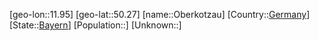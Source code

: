 ﻿---
location: [50.27,11.95]
type: City
tags:
- geo/City


SpocWebEntityId: 33035
isDeleted: false
confidential: public

---
[geo-lon::11.95]
[geo-lat::50.27]
[name::Oberkotzau]
[Country::[Germany](geo/Continent/Europe/Germany.md)]
[State::[Bayern](geo/Continent/Europe/Germany/Bayern.md)]
[Population::]
[Unknown::]


